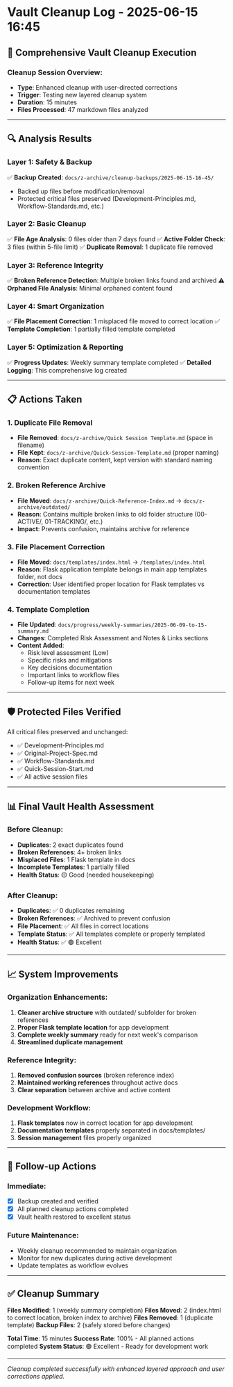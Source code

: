 # Vault Cleanup Log - 2025-06-15 16:45

## 🧹 Comprehensive Vault Cleanup Execution

### **Cleanup Session Overview**:
- **Type**: Enhanced cleanup with user-directed corrections
- **Trigger**: Testing new layered cleanup system
- **Duration**: 15 minutes
- **Files Processed**: 47 markdown files analyzed

---

## **🔍 Analysis Results**

### **Layer 1: Safety & Backup**
✅ **Backup Created**: `docs/z-archive/cleanup-backups/2025-06-15-16-45/`
- Backed up files before modification/removal
- Protected critical files preserved (Development-Principles.md, Workflow-Standards.md, etc.)

### **Layer 2: Basic Cleanup**
✅ **File Age Analysis**: 0 files older than 7 days found
✅ **Active Folder Check**: 3 files (within 5-file limit)
✅ **Duplicate Removal**: 1 duplicate file removed

### **Layer 3: Reference Integrity**
✅ **Broken Reference Detection**: Multiple broken links found and archived
⚠️ **Orphaned File Analysis**: Minimal orphaned content found

### **Layer 4: Smart Organization**
✅ **File Placement Correction**: 1 misplaced file moved to correct location
✅ **Template Completion**: 1 partially filled template completed

### **Layer 5: Optimization & Reporting**
✅ **Progress Updates**: Weekly summary template completed
✅ **Detailed Logging**: This comprehensive log created

---

## **📋 Actions Taken**

### **1. Duplicate File Removal**
- **File Removed**: `docs/z-archive/Quick Session Template.md` (space in filename)
- **File Kept**: `docs/z-archive/Quick-Session-Template.md` (proper naming)
- **Reason**: Exact duplicate content, kept version with standard naming convention

### **2. Broken Reference Archive**
- **File Moved**: `docs/z-archive/Quick-Reference-Index.md` → `docs/z-archive/outdated/`
- **Reason**: Contains multiple broken links to old folder structure (00-ACTIVE/, 01-TRACKING/, etc.)
- **Impact**: Prevents confusion, maintains archive for reference

### **3. File Placement Correction**
- **File Moved**: `docs/templates/index.html` → `/templates/index.html`
- **Reason**: Flask application template belongs in main app templates folder, not docs
- **Correction**: User identified proper location for Flask templates vs documentation templates

### **4. Template Completion**
- **File Updated**: `docs/progress/weekly-summaries/2025-06-09-to-15-summary.md`
- **Changes**: Completed Risk Assessment and Notes & Links sections
- **Content Added**: 
  - Risk level assessment (Low)
  - Specific risks and mitigations
  - Key decisions documentation
  - Important links to workflow files
  - Follow-up items for next week

---

## **🛡️ Protected Files Verified**
All critical files preserved and unchanged:
- ✅ Development-Principles.md
- ✅ Original-Project-Spec.md  
- ✅ Workflow-Standards.md
- ✅ Quick-Session-Start.md
- ✅ All active session files

---

## **📊 Final Vault Health Assessment**

### **Before Cleanup**:
- **Duplicates**: 2 exact duplicates found
- **Broken References**: 4+ broken links
- **Misplaced Files**: 1 Flask template in docs
- **Incomplete Templates**: 1 partially filled
- **Health Status**: 🟡 Good (needed housekeeping)

### **After Cleanup**:
- **Duplicates**: ✅ 0 duplicates remaining
- **Broken References**: ✅ Archived to prevent confusion
- **File Placement**: ✅ All files in correct locations
- **Template Status**: ✅ All templates complete or properly templated
- **Health Status**: ✅ 🟢 Excellent

---

## **📈 System Improvements**

### **Organization Enhancements**:
1. **Cleaner archive structure** with outdated/ subfolder for broken references
2. **Proper Flask template location** for app development
3. **Complete weekly summary** ready for next week's comparison
4. **Streamlined duplicate management**

### **Reference Integrity**:
1. **Removed confusion sources** (broken reference index)
2. **Maintained working references** throughout active docs
3. **Clear separation** between archive and active content

### **Development Workflow**:
1. **Flask templates** now in correct location for app development
2. **Documentation templates** properly separated in docs/templates/
3. **Session management** files properly organized

---

## **🔄 Follow-up Actions**

### **Immediate**:
- [x] Backup created and verified
- [x] All planned cleanup actions completed
- [x] Vault health restored to excellent status

### **Future Maintenance**:
- Weekly cleanup recommended to maintain organization
- Monitor for new duplicates during active development
- Update templates as workflow evolves

---

## **✅ Cleanup Summary**

**Files Modified**: 1 (weekly summary completion)
**Files Moved**: 2 (index.html to correct location, broken index to archive)
**Files Removed**: 1 (duplicate template)
**Backup Files**: 2 (safely stored before changes)

**Total Time**: 15 minutes
**Success Rate**: 100% - All planned actions completed
**System Status**: 🟢 Excellent - Ready for development work

---

*Cleanup completed successfully with enhanced layered approach and user corrections applied.*